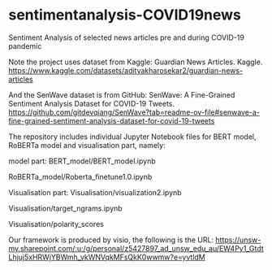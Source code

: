 # sentimentanalysis-COVID19news
Sentiment Analysis of selected news articles pre and during COVID-19 pandemic

Note the project uses dataset from Kaggle: Guardian News Articles. Kaggle. 
https://www.kaggle.com/datasets/adityakharosekar2/guardian-news-articles

And the SenWave dataset is from GitHub: SenWave: A Fine-Grained Sentiment Analysis Dataset for COVID-19 Tweets. 
https://github.com/gitdevqiang/SenWave?tab=readme-ov-file#senwave-a-fine-grained-sentiment-analysis-dataset-for-covid-19-tweets

The repository includes individual Jupyter Notebook files for BERT model, RoBERTa model and visualisation part, namely:

model part:
BERT_model/BERT_model.ipynb

RoBERTa_model/Roberta_finetune1.0.ipynb

Visualisation part:
Visualisation/visualization2.ipynb

Visualisation/target_ngrams.ipynb

Visualisation/polarity_scores

Our framework is produced by visio, the following is the URL: https://unsw-my.sharepoint.com/:u:/g/personal/z5427897_ad_unsw_edu_au/EW4Py1_GtdtLhjuj5xHRWjYBWmh_vkWNVqkMFsQkK0wwmw?e=yvtldM
